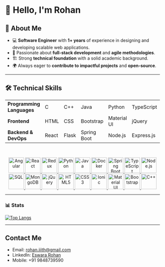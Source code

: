 # 👋 Hello, I'm Rohan

## 🌟 About Me  
- 💻 **Software Engineer** with **1+ years** of experience in designing and developing scalable web applications.  
- 🚀 Passionate about **full-stack development** and **agile methodologies**.  
- 🏗️ Strong **technical foundation** with a solid academic background.  
- 🌍 Always eager to **contribute to impactful projects** and **open-source**.  

---

## 🛠️ Technical Skills

<table>
    <tr>
        <td><b>Programming Languages</b></td>
        <td>C</td>
        <td>C++</td>
        <td>Java</td>
        <td>Python</td>
        <td>TypeScript</td>
        <td>JavaScript</td>
        <td>SQL</td>
    </tr>
    <tr>
        <td><b>Frontend</b></td>
        <td>HTML</td>
        <td>CSS</td>
        <td>Bootstrap</td>
        <td>Material UI</td>
        <td>jQuery</td>
        <td>Redux</td>
        <td>Angular</td>
    </tr>
    <tr>
        <td><b>Backend & DevOps</b></td>
        <td>React</td>
        <td>Flask</td>
        <td>Spring Boot</td>
        <td>Node.js</td>
        <td>Express.js</td>
        <td>MongoDB</td>
        <td>Docker</td>
    </tr>
</table>
<br>

<p align="center">
    <a href="https://angular.io/" target="_blank">
        <img src="https://cdn.jsdelivr.net/gh/devicons/devicon/icons/angularjs/angularjs-original.svg" alt="Angular" width="50" height="50"/>
    </a>
      <a href="https://react.dev/" target="_blank">
        <img src="https://cdn.jsdelivr.net/gh/devicons/devicon/icons/react/react-original.svg" alt="React" width="50" height="50"/>
    </a>
    <a href="https://redux.js.org/" target="_blank">
        <img src="https://cdn.jsdelivr.net/gh/devicons/devicon/icons/redux/redux-original.svg" alt="Redux" width="50" height="50"/>
    </a>
    <a href="https://www.python.org/" target="_blank">
        <img src="https://cdn.jsdelivr.net/gh/devicons/devicon/icons/python/python-original.svg" alt="Python" width="50" height="50"/>
    </a>
    <a href="https://www.oracle.com/java/" target="_blank">
        <img src="https://cdn.jsdelivr.net/gh/devicons/devicon/icons/java/java-original.svg" alt="Java" width="50" height="50"/>
    </a>
     <a href="https://www.docker.com/" target="_blank">
        <img src="https://cdn.jsdelivr.net/gh/devicons/devicon/icons/docker/docker-original.svg" alt="Docker" width="50" height="50"/>
    </a>
    <a href="https://spring.io/projects/spring-boot" target="_blank">
        <img src="https://cdn.jsdelivr.net/gh/devicons/devicon/icons/spring/spring-original.svg" alt="Spring Boot" width="50" height="50"/>
    </a>
    <a href="https://www.typescriptlang.org/" target="_blank">
        <img src="https://cdn.jsdelivr.net/gh/devicons/devicon/icons/typescript/typescript-original.svg" alt="TypeScript" width="50" height="50"/>
    </a>
    <a href="https://nodejs.org/" target="_blank">
        <img src="https://cdn.jsdelivr.net/gh/devicons/devicon/icons/nodejs/nodejs-original.svg" alt="Node.js" width="50" height="50"/>
    </a>
    <a href="https://www.mysql.com/" target="_blank">
        <img src="https://cdn.jsdelivr.net/gh/devicons/devicon/icons/mysql/mysql-original.svg" alt="SQL" width="50" height="50"/>
    </a>
    <a href="https://www.mongodb.com/" target="_blank">
        <img src="https://cdn.jsdelivr.net/gh/devicons/devicon/icons/mongodb/mongodb-original.svg" alt="MongoDB" width="50" height="50"/>
    </a>
    <a href="https://jquery.com/" target="_blank">
        <img src="https://avatars.githubusercontent.com/u/70142?s=280&v=4" alt="jQuery" width="50" height="50"/>
    </a>
    <a href="https://html.com/" target="_blank">
        <img src="https://cdn.jsdelivr.net/gh/devicons/devicon/icons/html5/html5-original.svg" alt="HTML5" width="50" height="50"/>
    </a>
    <a href="https://developer.mozilla.org/en-US/docs/Web/CSS" target="_blank">
        <img src="https://cdn.jsdelivr.net/gh/devicons/devicon/icons/css3/css3-original.svg" alt="CSS3" width="50" height="50"/>
    </a>
    <a href="https://ionicframework.com/" target="_blank">
        <img src="https://cdn.jsdelivr.net/gh/devicons/devicon/icons/ionic/ionic-original.svg" alt="Ionic" width="50" height="50"/>
    </a>
    <a href="https://mui.com/" target="_blank">
        <img src="https://cdn.jsdelivr.net/gh/devicons/devicon/icons/materialui/materialui-original.svg" alt="Material UI" width="50" height="50"/>
    </a>
    <a href="https://getbootstrap.com/" target="_blank">
        <img src="https://getbootstrap.com/docs/5.3/assets/brand/bootstrap-logo-shadow.png" alt="Bootstrap" width="50" height="50"/>
    </a>
    <a href="https://www.programiz.com/cpp-programming" target="_blank">
        <img src="https://cdn.jsdelivr.net/gh/devicons/devicon/icons/cplusplus/cplusplus-original.svg" alt="C++" width="50" height="50"/>
    </a>
</p>

---
###  📊 Stats
[![Top Langs](https://github-readme-stats.vercel.app/api/top-langs/?username=EswaraRohan&layout=donut)](https://github.com/EswaraRohan/github-readme-stats)

---

## Contact Me

- Email: [rohan.iiith@gmail.com](mailto:rohan.iiith@gmail.com)  
- LinkedIn: [Eswara Rohan](https://www.linkedin.com/in/eswararohan/)
- Mobile: +91 9848739590
